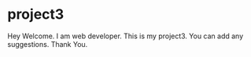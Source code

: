 # project3
Hey Welcome.
I am web developer.
This is my project3.
You can add any suggestions.
Thank You.
